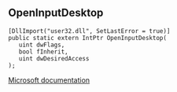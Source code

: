 ## OpenInputDesktop

```
[DllImport("user32.dll", SetLastError = true)]
public static extern IntPtr OpenInputDesktop(
   uint dwFlags,
   bool fInherit,
   uint dwDesiredAccess
);
```

[Microsoft documentation](https://docs.microsoft.com/en-us/windows/win32/api/winuser/nf-winuser-openinputdesktop)
